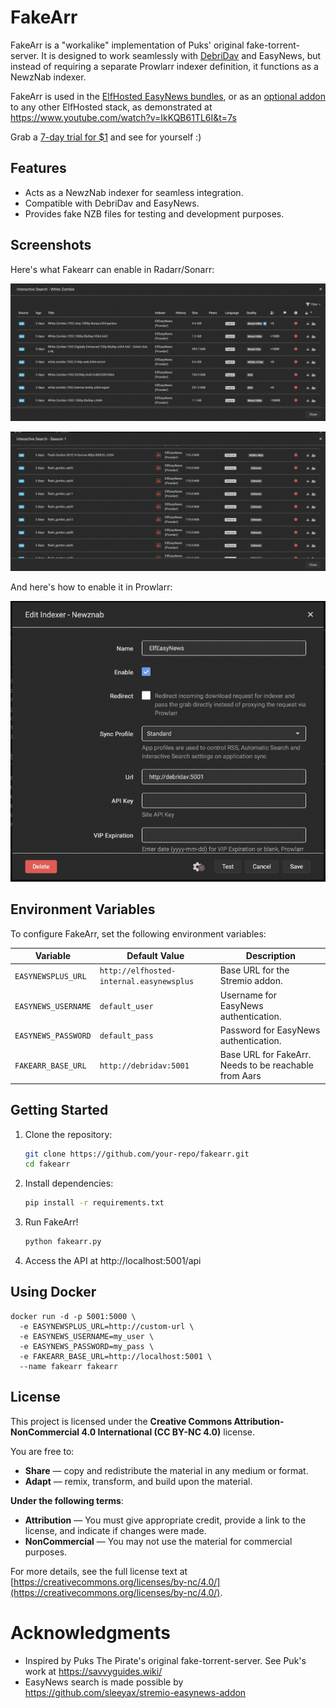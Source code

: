 # FakeArr

FakeArr is a "workalike" implementation of Puks' original fake-torrent-server. It is designed to work seamlessly with [DebriDav](https://github.com/skjaere/DebriDav) and EasyNews, but instead of requiring a separate Prowlarr indexer definition, it functions as a NewzNab indexer.

FakeArr is used in the [ElfHosted EasyNews bundles](https://store.elfhosted.com/product-category/streaming-bundles/debrid-provider/easynews/), or as an [optional addon](https://store.elfhosted.com/product/debridav/) to any other ElfHosted stack, as demonstrated at https://www.youtube.com/watch?v=IkKQB61TL6I&t=7s

Grab a [7-day trial for $1](https://store.elfhosted.com/product/hobbit-plex-easynews-aars/) and see for yourself :)

## Features

- Acts as a NewzNab indexer for seamless integration.
- Compatible with DebriDav and EasyNews.
- Provides fake NZB files for testing and development purposes.

## Screenshots

Here's what Fakearr can enable in Radarr/Sonarr:

![](screenshots/fakearr-radarr-search.png)

![](screenshots/fakearr-sonarr-search.png)

And here's how to enable it in Prowlarr:

![](screenshots/fakearr-prowlarr.png)


## Environment Variables

To configure FakeArr, set the following environment variables:

| Variable            | Default Value                                   | Description                                   |
|---------------------|-------------------------------------------------|-----------------------------------------------|
| `EASYNEWSPLUS_URL`  | `http://elfhosted-internal.easynewsplus`        | Base URL for the Stremio addon.              |
| `EASYNEWS_USERNAME` | `default_user`                                  | Username for EasyNews authentication.        |
| `EASYNEWS_PASSWORD` | `default_pass`                                  | Password for EasyNews authentication.        |
| `FAKEARR_BASE_URL`  | `http://debridav:5001`                          | Base URL for FakeArr. Needs to be reachable from Aars                        |

## Getting Started

1. Clone the repository:
   ```bash
   git clone https://github.com/your-repo/fakearr.git
   cd fakearr
   ```
2. Install dependencies:
   ```bash
   pip install -r requirements.txt
   ```
3. Run FakeArr!
   ```bash
   python fakearr.py
   ```
4. Access the API at http://localhost:5001/api

## Using Docker

```
docker run -d -p 5001:5000 \
  -e EASYNEWSPLUS_URL=http://custom-url \
  -e EASYNEWS_USERNAME=my_user \
  -e EASYNEWS_PASSWORD=my_pass \
  -e FAKEARR_BASE_URL=http://localhost:5001 \
  --name fakearr fakearr
  ```

## License

This project is licensed under the **Creative Commons Attribution-NonCommercial 4.0 International (CC BY-NC 4.0)** license.

You are free to:
- **Share** — copy and redistribute the material in any medium or format.
- **Adapt** — remix, transform, and build upon the material.

**Under the following terms**:
- **Attribution** — You must give appropriate credit, provide a link to the license, and indicate if changes were made.
- **NonCommercial** — You may not use the material for commercial purposes.

For more details, see the full license text at [https://creativecommons.org/licenses/by-nc/4.0/](https://creativecommons.org/licenses/by-nc/4.0/).

# Acknowledgments

* Inspired by Puks The Pirate's original fake-torrent-server. See Puk's work at https://savvyguides.wiki/
* EasyNews search is made possible by https://github.com/sleeyax/stremio-easynews-addon
